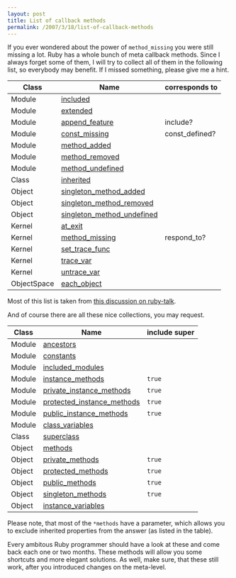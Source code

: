 ```yaml
---
layout: post
title: List of callback methods
permalink: /2007/3/18/list-of-callback-methods
---
```

<p>If you ever wondered about the power of <code>method_missing</code> you were still missing a lot. Ruby has a whole bunch of meta callback methods. Since I always forget some of them, I will try to collect all of them in the following list, so everybody may benefit. If I missed something, please give me a hint.</p>

<table>
<thead><tr><th>Class</th><th>Name</th><th>corresponds to</th></tr></thead>
<tbody>
<tr><td>Module</td><td><a href="http://ruby-doc.org/core/classes/Module.html#M001683">included</a></td></tr>
<tr><td>Module</td><td><a href="http://ruby-doc.org/core/classes/Module.html#M001684">extended</a></td></tr>
<tr><td>Module</td><td><a href="http://ruby-doc.org/core/classes/Module.html#M001659">append_feature</a></td><td>include?</td></tr>
<tr><td>Module</td><td><a href="http://ruby-doc.org/core/classes/Module.html#M001716">const_missing</a></td><td>const_defined?</td></tr>
<tr><td>Module</td><td><a href="http://ruby-doc.org/core/classes/Module.html#M001685">method_added</a></td></tr>
<tr><td>Module</td><td><a href="http://ruby-doc.org/core/classes/Module.html#M001686">method_removed</a></td></tr>
<tr><td>Module</td><td><a href="http://ruby-doc.org/core/classes/Module.html#M001687">method_undefined</a></td></tr>
<tr><td>Class</td><td><a href="http://ruby-doc.org/core/classes/Class.html#M002812">inherited</a></td></tr>
<tr><td>Object</td><td><a href="http://ruby-doc.org/core/classes/Object.html#M000372">singleton_method_added</a></td></tr>
<tr><td>Object</td><td><a href="http://ruby-doc.org/core/classes/Object.html#M000373">singleton_method_removed</a></td></tr>
<tr><td>Object</td><td><a href="http://ruby-doc.org/core/classes/Object.html#M000374">singleton_method_undefined</a></td></tr>
<tr><td>Kernel</td><td><a href="http://ruby-doc.org/core/classes/Kernel.html#M005936">at_exit</a></td></tr>
<tr><td>Kernel</td><td><a href="http://ruby-doc.org/core/classes/Kernel.html#M005929">method_missing</a></td><td>respond_to?</td></tr>
<tr><td>Kernel</td><td><a href="http://ruby-doc.org/core/classes/Kernel.html#M005943">set_trace_func</a></td></tr>
<tr><td>Kernel</td><td><a href="http://ruby-doc.org/core/classes/Kernel.html#M005941">trace_var</a></td></tr>
<tr><td>Kernel</td><td><a href="http://ruby-doc.org/core/classes/Kernel.html#M005942">untrace_var</a></td></tr>
<tr><td>ObjectSpace</td><td><a href="http://ruby-doc.org/core/classes/ObjectSpace.html#M006763">each_object</a></td></tr>
</tbody>
</table>

<p>Most of this list is taken from <a href="http://blade.nagaokaut.ac.jp/cgi-bin/scat.rb/ruby/ruby-talk/120436">this discussion on ruby-talk</a>.</p>

<p>And of course there are all these nice collections, you may request.</p>

<table>
<thead><tr><th>Class</th><th>Name</th><th>include super</th></tr></thead>
<tbody>
<tr><td>Module</td><td><a href="http://ruby-doc.org/core/classes/Module.html#M001700">ancestors</a></td></tr> 
<tr><td>Module</td><td><a href="http://ruby-doc.org/core/classes/Module.html#M001679">constants</a></td></tr> 
<tr><td>Module</td><td><a href="http://ruby-doc.org/core/classes/Module.html#M001697">included_modules</a></td></tr> 
<tr><td>Module</td><td><a href="http://ruby-doc.org/core/classes/Module.html#M001706">instance_methods</a></td><td><code>true</code></td></tr> 
<tr><td>Module</td><td><a href="http://ruby-doc.org/core/classes/Module.html#M001709">private_instance_methods</a></td><td><code>true</code></td></tr> 
<tr><td>Module</td><td><a href="http://ruby-doc.org/core/classes/Module.html#M001708">protected_instance_methods</a></td><td><code>true</code></td></tr> 
<tr><td>Module</td><td><a href="http://ruby-doc.org/core/classes/Module.html#M001707">public_instance_methods</a></td><td><code>true</code></td></tr>
<tr><td>Module</td><td><a href="http://ruby-doc.org/core/classes/Module.html#M001717">class_variables</a></td></tr> 
<tr><td>Class</td><td><a href="http://ruby-doc.org/core/classes/Class.html#M002816">superclass</a></td></tr> 
<tr><td>Object</td><td><a href="http://ruby-doc.org/core/classes/Object.html#M000359">methods</a></td></tr> 
<tr><td>Object</td><td><a href="http://ruby-doc.org/core/classes/Object.html#M000362">private_methods</a></td><td><code>true</code></td></tr> 
<tr><td>Object</td><td><a href="http://ruby-doc.org/core/classes/Object.html#M000361">protected_methods</a></td><td><code>true</code></td></tr> 
<tr><td>Object</td><td><a href="http://ruby-doc.org/core/classes/Object.html#M000363">public_methods</a></td><td><code>true</code></td></tr> 
<tr><td>Object</td><td><a href="http://ruby-doc.org/core/classes/Object.html#M000360">singleton_methods</a></td><td><code>true</code></td></tr>
<tr><td>Object</td><td><a href="http://ruby-doc.org/core/classes/Object.html#M000364">instance_variables</a></td></tr> 
</tbody>
</table>

<p>Please note, that most of the <code>*methods</code> have a parameter, which allows you to exclude inherited properties from the answer (as listed in the table).</p>

<p>Every ambitous Ruby programmer should have a look at these and come back each one or two 
months. These methods will allow you some shortcuts and more elegant solutions. As well, make sure, that these still work, after you introduced changes on the meta-level.</p>
